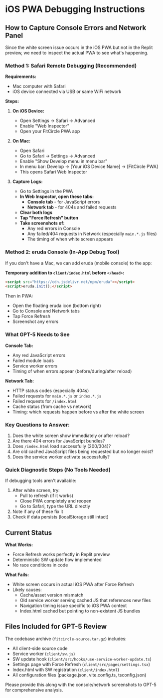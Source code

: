 # iOS PWA Debugging Instructions

## How to Capture Console Errors and Network Panel

Since the white screen issue occurs in the iOS PWA but not in the Replit preview, we need to inspect the actual PWA to see what's happening.

### Method 1: Safari Remote Debugging (Recommended)

**Requirements:**
- Mac computer with Safari
- iOS device connected via USB or same WiFi network

**Steps:**
1. **On iOS Device:**
   - Open Settings → Safari → Advanced
   - Enable "Web Inspector"
   - Open your FitCircle PWA app

2. **On Mac:**
   - Open Safari
   - Go to Safari → Settings → Advanced
   - Enable "Show Develop menu in menu bar"
   - In menu bar: Develop → [Your iOS Device Name] → [FitCircle PWA]
   - This opens Safari Web Inspector

3. **Capture Logs:**
   - Go to Settings in the PWA
   - **In Web Inspector, open these tabs:**
     - **Console tab** - for JavaScript errors
     - **Network tab** - for 404s and failed requests
   - **Clear both logs**
   - **Tap "Force Refresh" button**
   - **Take screenshots of:**
     - Any red errors in Console
     - Any failed/404 requests in Network (especially `main.*.js` files)
     - The timing of when white screen appears

### Method 2: eruda Console (In-App Debug Tool)

If you don't have a Mac, we can add eruda (mobile console) to the app:

**Temporary addition to `client/index.html` before `</head>`:**
```html
<script src="https://cdn.jsdelivr.net/npm/eruda"></script>
<script>eruda.init();</script>
```

Then in PWA:
- Open the floating eruda icon (bottom right)
- Go to Console and Network tabs
- Tap Force Refresh
- Screenshot any errors

### What GPT-5 Needs to See

**Console Tab:**
- Any red JavaScript errors
- Failed module loads
- Service worker errors
- Timing of when errors appear (before/during/after reload)

**Network Tab:**
- HTTP status codes (especially 404s)
- Failed requests for `main.*.js` or `index.*.js`
- Failed requests for `/index.html`
- Cache status (from cache vs network)
- Timing: which requests happen before vs after the white screen

### Key Questions to Answer:
1. Does the white screen show immediately or after reload?
2. Are there 404 errors for JavaScript bundles?
3. Does `/index.html` load successfully (200/304)?
4. Are old cached JavaScript files being requested but no longer exist?
5. Does the service worker activate successfully?

### Quick Diagnostic Steps (No Tools Needed)

If debugging tools aren't available:
1. After white screen, try:
   - Pull to refresh (if it works)
   - Close PWA completely and reopen
   - Go to Safari, type the URL directly
2. Note if any of these fix it
3. Check if data persists (localStorage still intact)

## Current Status

**What Works:**
- Force Refresh works perfectly in Replit preview
- Deterministic SW update flow implemented
- No race conditions in code

**What Fails:**
- White screen occurs in actual iOS PWA after Force Refresh
- Likely causes:
  - Cache/asset version mismatch
  - Old service worker serving cached JS that references new files
  - Navigation timing issue specific to iOS PWA context
  - Index.html cached but pointing to non-existent JS bundles

## Files Included for GPT-5 Review

The codebase archive (`fitcircle-source.tar.gz`) includes:
- All client-side source code
- Service worker (`client/sw.js`)
- SW update hook (`client/src/hooks/use-service-worker-update.ts`)
- Settings page with Force Refresh (`client/src/pages/settings.tsx`)
- Index.html with SW registration (`client/index.html`)
- All configuration files (package.json, vite.config.ts, tsconfig.json)

Please provide this along with the console/network screenshots to GPT-5 for comprehensive analysis.

